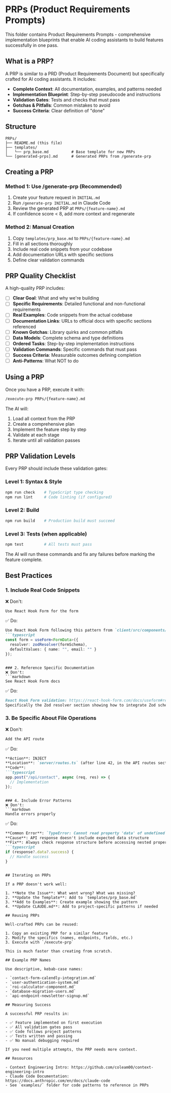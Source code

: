 # PRPs (Product Requirements Prompts)

This folder contains Product Requirements Prompts - comprehensive implementation blueprints that enable AI coding assistants to build features successfully in one pass.

## What is a PRP?

A PRP is similar to a PRD (Product Requirements Document) but specifically crafted for AI coding assistants. It includes:

- **Complete Context**: All documentation, examples, and patterns needed
- **Implementation Blueprint**: Step-by-step pseudocode and instructions
- **Validation Gates**: Tests and checks that must pass
- **Gotchas & Pitfalls**: Common mistakes to avoid
- **Success Criteria**: Clear definition of "done"

## Structure

```
PRPs/
├── README.md (this file)
├── templates/
│   └── prp_base.md          # Base template for new PRPs
└── [generated-prps].md      # Generated PRPs from /generate-prp
```

## Creating a PRP

### Method 1: Use /generate-prp (Recommended)

1. Create your feature request in `INITIAL.md`
2. Run `/generate-prp INITIAL.md` in Claude Code
3. Review the generated PRP at `PRPs/{feature-name}.md`
4. If confidence score < 8, add more context and regenerate

### Method 2: Manual Creation

1. Copy `templates/prp_base.md` to `PRPs/{feature-name}.md`
2. Fill in all sections thoroughly
3. Include real code snippets from your codebase
4. Add documentation URLs with specific sections
5. Define clear validation commands

## PRP Quality Checklist

A high-quality PRP includes:

- [ ] **Clear Goal**: What and why we're building
- [ ] **Specific Requirements**: Detailed functional and non-functional requirements
- [ ] **Real Examples**: Code snippets from the actual codebase
- [ ] **Documentation Links**: URLs to official docs with specific sections referenced
- [ ] **Known Gotchas**: Library quirks and common pitfalls
- [ ] **Data Models**: Complete schema and type definitions
- [ ] **Ordered Tasks**: Step-by-step implementation instructions
- [ ] **Validation Commands**: Specific commands that must pass
- [ ] **Success Criteria**: Measurable outcomes defining completion
- [ ] **Anti-Patterns**: What NOT to do

## Using a PRP

Once you have a PRP, execute it with:

```bash
/execute-prp PRPs/{feature-name}.md
```

The AI will:
1. Load all context from the PRP
2. Create a comprehensive plan
3. Implement the feature step by step
4. Validate at each stage
5. Iterate until all validation passes

## PRP Validation Levels

Every PRP should include these validation gates:

### Level 1: Syntax & Style
```bash
npm run check    # TypeScript type checking
npm run lint     # Code linting (if configured)
```

### Level 2: Build
```bash
npm run build    # Production build must succeed
```

### Level 3: Tests (when applicable)
```bash
npm test         # All tests must pass
```

The AI will run these commands and fix any failures before marking the feature complete.

## Best Practices

### 1. Include Real Code Snippets
❌ Don't:
```markdown
Use React Hook Form for the form
```

✅ Do:
```markdown
Use React Hook Form following this pattern from `client/src/components/ui/ContactForm.tsx`:
```typescript
const form = useForm<FormData>({
  resolver: zodResolver(formSchema),
  defaultValues: { name: "", email: "" }
});
```
```

### 2. Reference Specific Documentation
❌ Don't:
```markdown
See React Hook Form docs
```

✅ Do:
```markdown
React Hook Form validation: https://react-hook-form.com/docs/useform#resolver
Specifically the Zod resolver section showing how to integrate Zod schemas
```

### 3. Be Specific About File Operations
❌ Don't:
```markdown
Add the API route
```

✅ Do:
```markdown
**Action**: INJECT
**Location**: `server/routes.ts` (after line 42, in the API routes section)
**Code**:
```typescript
app.post("/api/contact", async (req, res) => {
  // Implementation
});
```
```

### 4. Include Error Patterns
❌ Don't:
```markdown
Handle errors properly
```

✅ Do:
```markdown
**Common Error**: `TypeError: Cannot read property 'data' of undefined`
**Cause**: API response doesn't include expected data structure
**Fix**: Always check response structure before accessing nested properties
```typescript
if (response?.data?.success) {
  // Handle success
}
```
```

## Iterating on PRPs

If a PRP doesn't work well:

1. **Note the Issue**: What went wrong? What was missing?
2. **Update the Template**: Add to `templates/prp_base.md`
3. **Add to Examples**: Create example showing the pattern
4. **Update CLAUDE.md**: Add to project-specific patterns if needed

## Reusing PRPs

Well-crafted PRPs can be reused:

1. Copy an existing PRP for a similar feature
2. Modify the specifics (names, endpoints, fields, etc.)
3. Execute with `/execute-prp`

This is much faster than creating from scratch.

## Example PRP Names

Use descriptive, kebab-case names:

- `contact-form-calendly-integration.md`
- `user-authentication-system.md`
- `roi-calculator-component.md`
- `database-migration-users.md`
- `api-endpoint-newsletter-signup.md`

## Measuring Success

A successful PRP results in:

- ✅ Feature implemented on first execution
- ✅ All validation gates pass
- ✅ Code follows project patterns
- ✅ Tests written and passing
- ✅ No manual debugging required

If you need multiple attempts, the PRP needs more context.

## Resources

- Context Engineering Intro: https://github.com/coleam00/context-engineering-intro
- Claude Code Documentation: https://docs.anthropic.com/en/docs/claude-code
- See `examples/` folder for code patterns to reference in PRPs
